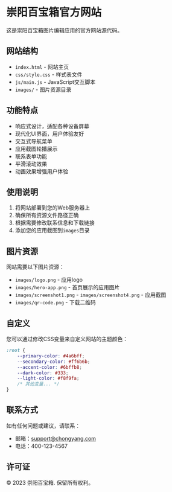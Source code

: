 # 崇阳百宝箱官方网站

这是崇阳百宝箱图片编辑应用的官方网站源代码。

## 网站结构

- `index.html` - 网站主页
- `css/style.css` - 样式表文件
- `js/main.js` - JavaScript交互脚本
- `images/` - 图片资源目录

## 功能特点

- 响应式设计，适配各种设备屏幕
- 现代化UI界面，用户体验友好
- 交互式导航菜单
- 应用截图轮播展示
- 联系表单功能
- 平滑滚动效果
- 动画效果增强用户体验

## 使用说明

1. 将网站部署到您的Web服务器上
2. 确保所有资源文件路径正确
3. 根据需要修改联系信息和下载链接
4. 添加您的应用截图到`images`目录

## 图片资源

网站需要以下图片资源：

- `images/logo.png` - 应用logo
- `images/hero-app.png` - 首页展示的应用图片
- `images/screenshot1.png` - `images/screenshot4.png` - 应用截图
- `images/qr-code.png` - 下载二维码

## 自定义

您可以通过修改CSS变量来自定义网站的主题颜色：

```css
:root {
    --primary-color: #4a6bff;
    --secondary-color: #ff6b6b;
    --accent-color: #6bffb8;
    --dark-color: #333;
    --light-color: #f8f9fa;
    /* 其他变量... */
}
```

## 联系方式

如有任何问题或建议，请联系：

- 邮箱：support@chongyang.com
- 电话：400-123-4567

## 许可证

© 2023 崇阳百宝箱. 保留所有权利。 